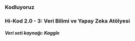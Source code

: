 ### Kodluyoruz
### Hi-Kod 2.0 - 3: Veri Bilimi ve Yapay Zeka Atölyesi

##### Veri seti kaynağı: Kaggle
